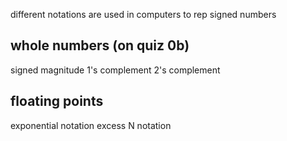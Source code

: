 different notations are used in computers to rep signed numbers
## whole numbers (on quiz 0b)
signed magnitude
1's complement
2's complement

## floating points
exponential notation
excess N notation